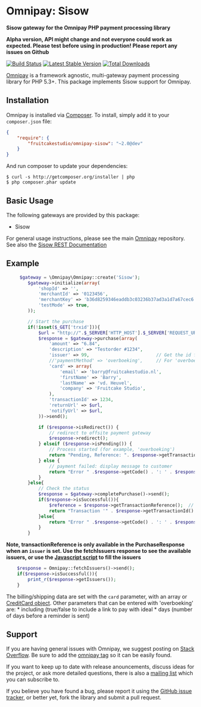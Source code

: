# Omnipay: Sisow

**Sisow gateway for the Omnipay PHP payment processing library**

**Alpha version, API might change and not everyone could work as expected. Please test before using in production! Please report any issues on Github**

[![Build Status](https://travis-ci.org/fruitcakestudio/omnipay-sisow.png?branch=master)](https://travis-ci.org/fruitcakestudio/omnipay-sisow)
[![Latest Stable Version](https://poser.pugx.org/fruitcakestudio/omnipay-sisow/version.png)](https://packagist.org/packages/fruitcakestudio/omnipay-sisow)
[![Total Downloads](https://poser.pugx.org/fruitcakestudio/omnipay-sisow/d/total.png)](https://packagist.org/packages/fruitcakestudio/omnipay-sisow)

[Omnipay](https://github.com/omnipay/omnipay) is a framework agnostic, multi-gateway payment
processing library for PHP 5.3+. This package implements Sisow support for Omnipay.

## Installation

Omnipay is installed via [Composer](http://getcomposer.org/). To install, simply add it
to your `composer.json` file:

```json
{
    "require": {
        "fruitcakestudio/omnipay-sisow": "~2.0@dev"
    }
}
```

And run composer to update your dependencies:

    $ curl -s http://getcomposer.org/installer | php
    $ php composer.phar update

## Basic Usage

The following gateways are provided by this package:

* Sisow

For general usage instructions, please see the main [Omnipay](https://github.com/omnipay/omnipay)
repository. See also the [Sisow REST Documentation](http://www.sisow.nl/downloads/REST321.pdf)

## Example

```php
     $gateway = \Omnipay\Omnipay::create('Sisow');
        $gateway->initialize(array(
            'shopId' => '',
            'merchantId' => '0123456',
            'merchantKey' => 'b36d8259346eaddb3c03236b37ad3a1d7a67cec6',
            'testMode' => true,
        ));

        // Start the purchase
        if(!isset($_GET['trxid'])){
            $url = "http://".$_SERVER['HTTP_HOST'].$_SERVER['REQUEST_URI'];
            $response = $gateway->purchase(array(
                'amount' => "6.84",
                'description' => "Testorder #1234",
                'issuer' => 99,                         // Get the id from the issuers list, 99 = test issuer
                //'paymentMethod' => 'overboeking',     // For 'overboeking', extra parameters are required:
                'card' => array(
                    'email' => 'barry@fruitcakestudio.nl',
                    'firstName' => 'Barry',
                    'lastName' => 'vd. Heuvel',
                    'company' => 'Fruitcake Studio',
                ),
                'transactionId' => 1234,
                'returnUrl' => $url,
                'notifyUrl' => $url,
            ))->send();

            if ($response->isRedirect()) {
                // redirect to offsite payment gateway
                $response->redirect();
            } elseif ($response->isPending()) {
                // Process started (for example, 'overboeking')
                return "Pending, Reference: ". $response->getTransactionReference();
            } else {
                // payment failed: display message to customer
                return "Error " .$response->getCode() . ': ' . $response->getMessage();
            }
        }else{
            // Check the status
            $response = $gateway->completePurchase()->send();
            if($response->isSuccessful()){
                $reference = $response->getTransactionReference();  // TODO; Check the reference/id with your database
                return "Transaction '" . $response->getTransactionId() . "' succeeded!";
            }else{
                return "Error " .$response->getCode() . ': ' . $response->getMessage();
            }
        }
```

**Note, transactionReference is only available in the PurchaseResponse when an `issuer` is set. Use the fetchIssuers response to see the available issuers, or use the [Javascript script](https://www.sisow.nl/Sisow/iDeal/issuers.js) to fill the issuers**

```php
    $response = Omnipay::fetchIssuers()->send();
    if($response->isSuccessful()){
        print_r($response->getIssuers());
    }
```    
    
The billing/shipping data are set with the `card` parameter, with an array or [CreditCard object](https://github.com/omnipay/omnipay#credit-card--payment-form-input).
Other parameters that can be entered with 'overboeking' are:
    * including (true/false to include a link to pay with ideal
    * days (number of days before a reminder is sent)
        
## Support

If you are having general issues with Omnipay, we suggest posting on
[Stack Overflow](http://stackoverflow.com/). Be sure to add the
[omnipay tag](http://stackoverflow.com/questions/tagged/omnipay) so it can be easily found.

If you want to keep up to date with release anouncements, discuss ideas for the project,
or ask more detailed questions, there is also a [mailing list](https://groups.google.com/forum/#!forum/omnipay) which
you can subscribe to.

If you believe you have found a bug, please report it using the [GitHub issue tracker](https://github.com/fruitcakestudio/omnipay-sisow/issues),
or better yet, fork the library and submit a pull request.
